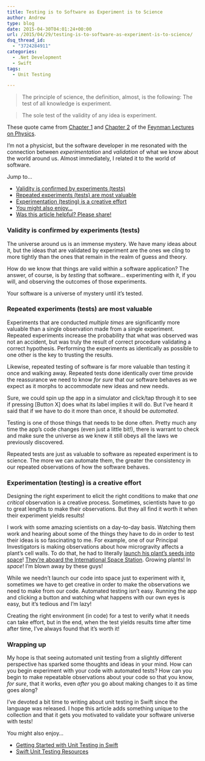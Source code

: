 ```yaml
---
title: Testing is to Software as Experiment is to Science
author: Andrew
type: blog
date: 2015-04-30T04:01:24+00:00
url: /2015/04/29/testing-is-to-software-as-experiment-is-to-science/
dsq_thread_id:
  - "3724284911"
categories:
  - .Net Development
  - Swift
tags:
  - Unit Testing

---
```

> The principle of science, the definition, almost, is the following: The test of all knowledge is experiment.

> The sole test of the validity of any idea is experiment.

These quote came from [Chapter 1][1] and [Chapter 2][2] of the [Feynman Lectures on Physics][3].

I&#8217;m not a physicist, but the software developer in me resonated with the connection between _experimentation_ and _validation_ of what we know about the world around us. Almost immediately, I related it to the world of software.

<div class="resources">
  <div class="resources-header">
    Jump to&#8230;
  </div>
  
  <ul class="resources-content">
    <li>
      <a href="#validity-confirmed-by-experiments">Validity is confirmed by experiments (tests)</a>
    </li>
    <li>
      <a href="#repeated-experiments-most-valuable">Repeated experiments (tests) are most valuable</a>
    </li>
    <li>
      <a href="#experimentation-creative-effort">Experimentation (testing) is a creative effort</a>
    </li>
    <li>
      <a href="#related">You might also enjoy…</a>
    </li>
    <li>
      <a href="#share">Was this article helpful? Please share!</a>
    </li>
  </ul>
</div>

<a name="validity-confirmed-by-experiments" class="jump-target"></a>

### Validity is confirmed by experiments (tests)

The universe around us is an immense mystery. We have many ideas about it, but the ideas that are validated by experiment are the ones we cling to more tightly than the ones that remain in the realm of guess and theory.

How do we know that things are valid within a software application? The answer, of course, is by _testing_ that software&#8230; experimenting with it, if you will, and observing the outcomes of those experiments.

Your software is a universe of mystery until it&#8217;s tested.

<a name="repeated-experiments-most-valuable" class="jump-target"></a>

### Repeated experiments (tests) are most valuable

Experiments that are conducted _multiple times_ are significantly more valuable than a single observation made from a single experiment. Repeated experiments increase the probability that what was observed was not an accident, but was truly the result of correct procedure validating a correct hypothesis. Performing the experiments as identically as possible to one other is the key to trusting the results.

Likewise, repeated testing of software is far more valuable than testing it once and walking away. Repeated tests done identically over time provide the reassurance we need to know _for sure_ that our software behaves as we expect as it morphs to accommodate new ideas and new needs.

Sure, we could spin up the app in a simulator and click/tap through it to see if pressing [Button X] does what its label implies it will do. But I&#8217;ve heard it said that if we have to do it more than once, it should be _automated_.

Testing is one of those things that needs to be done often. Pretty much any time the app&#8217;s code changes (even just a little bit!), there is warrant to check and make sure the universe as we knew it still obeys all the laws we previously discovered.

Repeated tests are just as valuable to software as repeated experiment is to science. The more we can automate them, the greater the consistency in our repeated observations of how the software behaves.

<a name="experimentation-creative-effort" class="jump-target"></a>

### Experimentation (testing) is a creative effort

Designing the right experiment to elicit the right conditions to make that _one critical_ observation is a creative process. Sometimes, scientists have to go to great lengths to make their observations. But they all find it worth it when their experiment yields results!

I work with some amazing scientists on a day-to-day basis. Watching them work and hearing about some of the things they have to do in order to test their ideas is so fascinating to me. For example, one of our Principal Investigators is making observations about how microgravity affects a plant&#8217;s cell walls. To do that, he had to literally [launch his plant&#8217;s seeds into space][4]! [They&#8217;re aboard the International Space Station][5]. Growing plants! In _space_! I&#8217;m blown away by these guys!

While we needn&#8217;t launch our code into space just to experiment with it, sometimes we have to get creative in order to make the observations we need to make from our code. Automated testing isn&#8217;t easy. Running the app and clicking a button and watching what happens with our own eyes is easy, but it&#8217;s tedious and I&#8217;m lazy!

Creating the right environment (in code) for a test to verify what it needs can take effort, but in the end, when the test yields results time after time after time, I&#8217;ve always found that it&#8217;s worth it!

### Wrapping up

My hope is that seeing automated unit testing from a slightly different perspective has sparked some thoughts and ideas in your mind. How can you begin experiment with your code with automated tests? How can you begin to make repeatable observations about your code so that you know, _for sure_, that it works, even _after_ you go about making changes to it as time goes along?

I&#8217;ve devoted a bit time to writing about unit testing in Swift since the language was released. I hope this article adds something unique to the collection and that it gets you motivated to validate your software universe with tests!

<a name="related" class="jump-target"></a>

<div class="resources">
  <div class="resources-header">
    You might also enjoy&#8230;
  </div>
  
  <ul class="resources-content">
    <li>
      <i class="fa fa-angle-right"></i> <a href="http://www.andrewcbancroft.com/2014/12/29/getting-started-unit-testing-swift/" title="Getting Started with Unit Testing in Swift">Getting Started with Unit Testing in Swift</a>
    </li>
    <li>
      <i class="fa fa-angle-right"></i> <a href="http://www.andrewcbancroft.com/2014/12/19/swift-unit-testing-resources/" title="Swift Unit Testing Resources">Swift Unit Testing Resources</a>
    </li>
  </ul>
</div>

<a name="share" class="jump-target"></a>

 [1]: http://www.feynmanlectures.caltech.edu/I_01.html#Ch1-S1
 [2]: http://www.feynmanlectures.caltech.edu/I_02.html
 [3]: http://www.feynmanlectures.caltech.edu/
 [4]: http://www.noble.org/blog/plants-in-space/archive/
 [5]: http://www.nasa.gov/mission_pages/station/research/experiments/1062.html